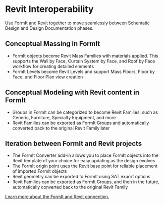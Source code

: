 # Revit Interoperability

Use FormIt and Revit together to move seamlessly between Schematic Design and Design Documentation phases.

## Conceptual Massing in FormIt

* FormIt objects become Revit Mass Families with materials applied. This supports the Wall by Face, Curtain System by Face, and Roof by Face workflow for creating detailed elements
* FormIt Levels become Revit Levels and support Mass Floors, Floor by Face, and Floor Plan view creation

## Conceptual Modeling with Revit content in FormIt

* Groups in FormIt can be categorized to become Revit Families, such as Generic, Furniture, Specialty Equipment, and more
* Revit Families can be exported as FormIt Groups and automatically converted back to the original Revit Family later

## Iteration between FormIt and Revit projects

* The FormIt Converter add-in allows you to place FormIt objects into the Revit template of your choice for easy updating as the design evolves
* The FormIt origin point uses the Revit base point for reliable placement of imported FormIt objects
* Revit geometry can be exported to FormIt using SAT export options
* Revit Families can be exported as FormIt Groups, and then in the future, automatically converted back to the original Revit Family

[Learn more about the FormIt and Revit connection. ](../building-the-farnsworth-house/revit-interop.md)

